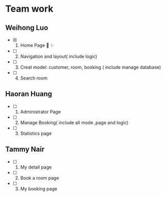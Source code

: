 # Team work



## Weihong Luo

- [x] 1. Home Page  :rocket:  :sparkles:

- [ ] 2. Navigation and layout( include logic)

- [ ] 3. Creat model: customer, room, booking ( include manage database)

- [ ] 4. Search room

     

## Haoran Huang

- [ ] 1. Administrator Page

- [ ] 2. Manage Booking( include all mode ,page and logic)

- [ ] 3. Statistics page

     

## Tammy Nair

- [ ] 1. My detail page

- [ ] 2. Book a room page

- [ ] 3. My booking page

     
